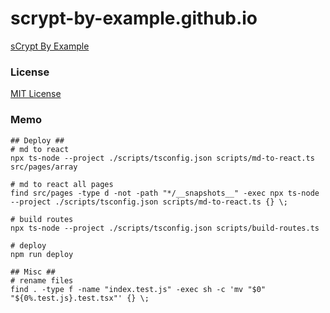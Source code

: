 # scrypt-by-example.github.io

[sCrypt By Example](https://scrypt-by-example.org)

### License

[MIT License](LICENSE)

### Memo

```shell
## Deploy ##
# md to react
npx ts-node --project ./scripts/tsconfig.json scripts/md-to-react.ts src/pages/array

# md to react all pages
find src/pages -type d -not -path "*/__snapshots__" -exec npx ts-node --project ./scripts/tsconfig.json scripts/md-to-react.ts {} \;

# build routes
npx ts-node --project ./scripts/tsconfig.json scripts/build-routes.ts

# deploy
npm run deploy

## Misc ##
# rename files
find . -type f -name "index.test.js" -exec sh -c 'mv "$0" "${0%.test.js}.test.tsx"' {} \;
```
